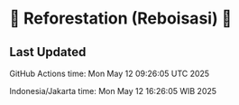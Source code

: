 
# 🌳 Reforestation (Reboisasi) 🌲

## Last Updated

GitHub Actions time: Mon May 12 09:26:05 UTC 2025

Indonesia/Jakarta time: Mon May 12 16:26:05 WIB 2025
